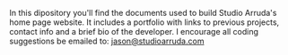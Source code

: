 In this dipository you'll find the documents used to build Studio Arruda's home page website. It includes a portfolio with links to previous projects, contact info and a brief bio of the developer.
I encourage all coding suggestions be emailed to: jason@studioarruda.com
